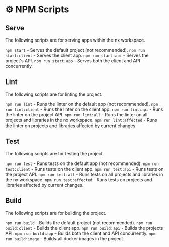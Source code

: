 # ⚙️ NPM Scripts

## Serve

The following scripts are for serving apps within the nx workspace.

`npm start` - Serves the default project (not recommended).
`npm run start:client` - Serves the client app.
`npm run start:api` - Serves the project's API.
`npm run start:app` - Serves both the client and API concurrently.

## Lint

The following scripts are for linting the project.

`npm run lint` - Runs the linter on the default app (not recommended).
`npm run lint:client` - Runs the linter on the client app.
`npm run lint:api` - Runs the linter on the project API.
`npm run lint:all` - Runs the linter on all projects and libraries in the nx workspace.
`npm run lint:affected` - Runs the linter on projects and libraries affected by current changes.

## Test

The following scripts are for testing the project.

`npm run test` - Runs tests on the default app (not recommended).
`npm run test:client` - Runs tests on the client app.
`npm run test:api` - Runs tests on the project API.
`npm run test:all` - Runs tests on all projects and libraries in the nx workspace.
`npm run test:affected` - Runs tests on projects and libraries affected by current changes.

## Build

The following scripts are for building the project.

`npm run build` - Builds the default project (not recommended).
`npm run build:client` - Builds the client app.
`npm run build:api` - Builds the projects API.
`npm run build:app` - Builds both the client and API concurrently.
`npm run build:image` - Builds all docker images in the project.
